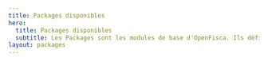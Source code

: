 ```yaml
---
title: Packages disponibles
hero:
  title: Packages disponibles
  subtitle: Les Packages sont les modules de base d'OpenFisca. Ils définissent les Paramètres, Entités et Variables d'un pays
layout: packages
---
```

